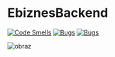 # EbiznesBackend
[![Code Smells](https://sonarcloud.io/api/project_badges/measure?project=ppitu_EbiznesBackend&metric=code_smells)](https://sonarcloud.io/dashboard?id=ppitu_EbiznesBackend)
[![Bugs](https://sonarcloud.io/api/project_badges/measure?project=ppitu_EbiznesBackend&metric=bugs)](https://sonarcloud.io/dashboard?id=ppitu_EbiznesBackend)
[![Bugs](https://sonarcloud.io/api/project_badges/measure?project=ppitu_EbiznesBackend&metric=bugs)](https://sonarcloud.io/dashboard?id=ppitu_EbiznesBackend)


![obraz](https://user-images.githubusercontent.com/40704365/122619441-bd9d4200-d090-11eb-9fa0-ff2f99396abb.png)

